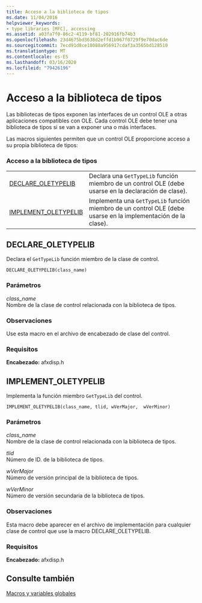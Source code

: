 ```yaml
---
title: Acceso a la biblioteca de tipos
ms.date: 11/04/2016
helpviewer_keywords:
- type libraries [MFC], accessing
ms.assetid: a03fa7f0-86c2-4119-bf81-202916fb74b3
ms.openlocfilehash: 23d4675bd3638d2effd1b967f0729f9e70dac6de
ms.sourcegitcommit: 7ecd91d8ce18088a956917cdaf3a3565bd128510
ms.translationtype: MT
ms.contentlocale: es-ES
ms.lasthandoff: 03/16/2020
ms.locfileid: "79426196"
---
```

# <a name="type-library-access"></a>Acceso a la biblioteca de tipos

Las bibliotecas de tipos exponen las interfaces de un control OLE a otras aplicaciones compatibles con OLE. Cada control OLE debe tener una biblioteca de tipos si se van a exponer una o más interfaces.

Las macros siguientes permiten que un control OLE proporcione acceso a su propia biblioteca de tipos:

### <a name="type-library-access"></a>Acceso a la biblioteca de tipos

|||
|-|-|
|[DECLARE_OLETYPELIB](#declare_oletypelib)|Declara una `GetTypeLib` función miembro de un control OLE (debe usarse en la declaración de clase).|
|[IMPLEMENT_OLETYPELIB](#implement_oletypelib)|Implementa una `GetTypeLib` función miembro de un control OLE (debe usarse en la implementación de la clase).|

##  <a name="declare_oletypelib"></a>DECLARE_OLETYPELIB

Declara el `GetTypeLib` función miembro de la clase de control.

```
DECLARE_OLETYPELIB(class_name)
```

### <a name="parameters"></a>Parámetros

*class_name*<br/>
Nombre de la clase de control relacionada con la biblioteca de tipos.

### <a name="remarks"></a>Observaciones

Use esta macro en el archivo de encabezado de clase del control.

### <a name="requirements"></a>Requisitos

**Encabezado:** afxdisp.h

##  <a name="implement_oletypelib"></a>IMPLEMENT_OLETYPELIB

Implementa la función miembro `GetTypeLib` del control.

```
IMPLEMENT_OLETYPELIB(class_name, tlid, wVerMajor,  wVerMinor)
```

### <a name="parameters"></a>Parámetros

*class_name*<br/>
Nombre de la clase de control relacionada con la biblioteca de tipos.

*tlid*<br/>
Número de ID. de la biblioteca de tipos.

*wVerMajor*<br/>
Número de versión principal de la biblioteca de tipos.

*wVerMinor*<br/>
Número de versión secundaria de la biblioteca de tipos.

### <a name="remarks"></a>Observaciones

Esta macro debe aparecer en el archivo de implementación para cualquier clase de control que use la macro DECLARE_OLETYPELIB.

### <a name="requirements"></a>Requisitos

**Encabezado:** afxdisp.h

## <a name="see-also"></a>Consulte también

[Macros y variables globales](../../mfc/reference/mfc-macros-and-globals.md)

